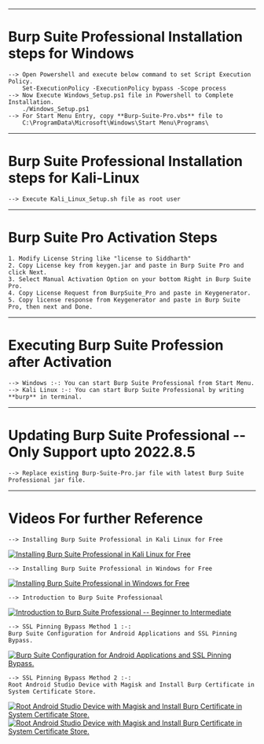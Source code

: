 

--------------------------------------------------------------------------------------------
# Burp Suite Professional Installation steps for Windows
	--> Open Powershell and execute below command to set Script Execution Policy.
		Set-ExecutionPolicy -ExecutionPolicy bypass -Scope process
	--> Now Execute Windows_Setup.ps1 file in Powershell to Complete Installation.
		./Windows_Setup.ps1
	--> For Start Menu Entry, copy **Burp-Suite-Pro.vbs** file to 
		C:\ProgramData\Microsoft\Windows\Start Menu\Programs\

-----------------------------------------------------------------------------------------------------------------
# Burp Suite Professional Installation steps for Kali-Linux 
	--> Execute Kali_Linux_Setup.sh file as root user

-----------------------------------------------------------------------------------------------------------------
# Burp Suite Pro Activation Steps 
	1. Modify License String like "license to Siddharth"
	2. Copy License key from keygen.jar and paste in Burp Suite Pro and click Next.
	3. Select Manual Activation Option on your bottom Right in Burp Suite Pro.
	4. Copy License Request from BurpSuite_Pro and paste in Keygenerator.
	5. Copy license response from Keygenerator and paste in Burp Suite Pro, then next and Done.
	
-----------------------------------------------------------------------------------------------------------------
# Executing Burp Suite Profession after Activation
	--> Windows :-: You can start Burp Suite Professional from Start Menu.
	--> Kali Linux :-: You can start Burp Suite Professional by writing **burp** in terminal.

-----------------------------------------------------------------------------------------------------------------
# Updating Burp Suite Professional -- Only Support upto 2022.8.5
	--> Replace existing Burp-Suite-Pro.jar file with latest Burp Suite Professional jar file. 

-----------------------------------------------------------------------------------------------------------------
# Videos For further Reference 	
	--> Installing Burp Suite Professional in Kali Linux for Free
[![Installing Burp Suite Professional in Kali Linux for Free](https://img.youtube.com/vi/N0KQrk77BBo/0.jpg)](https://www.youtube.com/watch?v=N0KQrk77BBo)

	
	--> Installing Burp Suite Professional in Windows for Free
[![Installing Burp Suite Professional in Windows for Free](https://img.youtube.com/vi/j1AKdSYL6wE/0.jpg)](https://www.youtube.com/watch?v=j1AKdSYL6wE)


	--> Introduction to Burp Suite Professionaal
[![Introduction to Burp Suite Professional -- Beginner to Intermediate](https://img.youtube.com/vi/L5euJM2Hxrg/0.jpg)](https://www.youtube.com/watch?v=L5euJM2Hxrg)


	--> SSL Pinning Bypass Method 1 :-: 
	Burp Suite Configuration for Android Applications and SSL Pinning Bypass.
[![Burp Suite Configuration for Android Applications and SSL Pinning Bypass.](https://img.youtube.com/vi/1721lyUtfYY/0.jpg)](https://www.youtube.com/watch?v=1721lyUtfYY)


	--> SSL Pinning Bypass Method 2 :-: 
	Root Android Studio Device with Magisk and Install Burp Certificate in System Certificate Store.
[![Root Android Studio Device with Magisk and Install Burp Certificate in System Certificate Store.](https://img.youtube.com/vi/qQicUW0svB8/0.jpg)](https://www.youtube.com/watch?v=qQicUW0svB8)
[![Root Android Studio Device with Magisk and Install Burp Certificate in System Certificate Store.](https://img.youtube.com/vi/0nGkALom0jI/0.jpg)](https://www.youtube.com/watch?v=0nGkALom0jI)
